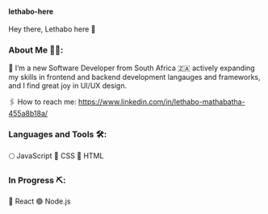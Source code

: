 #### lethabo-here
Hey there, Lethabo here 👋

### About Me 👩‍💻:

🦾 I’m a new Software Developer from South Africa  🇿🇦 actively expanding my skills in frontend and backend development langauges and frameworks, and I find great joy in UI/UX design. 

🖇 How to reach me: https://www.linkedin.com/in/lethabo-mathabatha-455a8b18a/


### Languages and Tools 🛠:
🌕 JavaScript
🔵 CSS
🔴 HTML

### In Progress ⛏:
🌌 React 
🟢 Node.js

